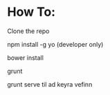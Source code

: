 How To:
=============

Clone the repo

npm install -g yo (developer only)

bower install

grunt 


grunt serve til ad keyra vefinn
